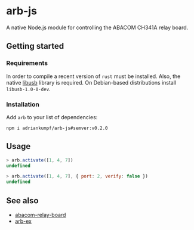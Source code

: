 # arb-js

A native Node.js module for controlling the ABACOM CH341A relay board.

## Getting started

### Requirements

In order to compile a recent version of `rust` must be installed. Also, the native [libusb](https://github.com/libusb/libusb) library is required. On Debian-based distributions install `libusb-1.0-0-dev`.

### Installation

Add `arb` to your list of dependencies:

```plain
npm i adriankumpf/arb-js#semver:v0.2.0
```

## Usage

```js
> arb.activate([1, 4, 7])
undefined

> arb.activate([1, 4, 7], { port: 2, verify: false })
undefined
```

## See also

* [abacom-relay-board](https://github.com/adriankumpf/abacom-relay-board)
* [arb-ex](https://github.com/adriankumpf/arb-ex)

